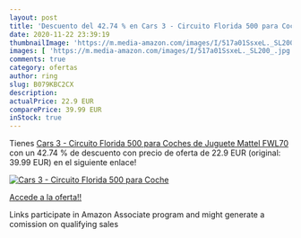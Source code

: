 ```yaml
---
layout: post
title: 'Descuento del 42.74 % en Cars 3 - Circuito Florida 500 para Coche'
date: 2020-11-22 23:39:19
thumbnailImage: 'https://m.media-amazon.com/images/I/517a01SsxeL._SL200_.jpg'
images: [ 'https://m.media-amazon.com/images/I/517a01SsxeL._SL200_.jpg' ]
comments: true
category: ofertas
author: ring
slug: B079KBC2CX
description:
actualPrice: 22.9 EUR
comparePrice: 39.99 EUR
inStock: true
---
```


Tienes [Cars 3 - Circuito Florida 500 para Coches de Juguete  Mattel FWL70 ](https://www.amazon.es/dp/B079KBC2CX/?tag=tolees-21) con un 42.74 % de descuento con precio de oferta de 22.9 EUR (original: 39.99 EUR) en el siguiente enlace!

[![Cars 3 - Circuito Florida 500 para Coche](https://m.media-amazon.com/images/I/517a01SsxeL._SL200_.jpg)](https://www.amazon.es/dp/B079KBC2CX/?tag=tolees-21)

[Accede a la oferta!!](https://www.amazon.es/dp/B079KBC2CX/?tag=tolees-21)

Links participate in Amazon Associate program and might generate a comission on qualifying sales



